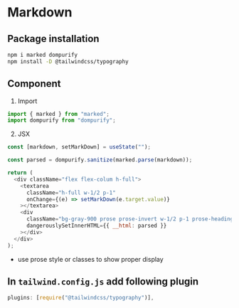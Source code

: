 # Markdown

## Package installation

```bash
npm i marked dompurify
npm install -D @tailwindcss/typography
```

## Component

1. Import

```js
import { marked } from "marked";
import dompurify from "dompurify";
```

2. JSX

```js
const [markdown, setMarkDown] = useState("");

const parsed = dompurify.sanitize(marked.parse(markdown));

return (
  <div className="flex flex-colum h-full">
    <textarea
      className="h-full w-1/2 p-1"
      onChange={(e) => setMarkDown(e.target.value)}
    ></textarea>
    <div
      className="bg-gray-900 prose prose-invert w-1/2 p-1 prose-headings:underline text-left"
      dangerouslySetInnerHTML={{ __html: parsed }}
    ></div>
  </div>
);
```

- use prose style or classes to show proper display

## In `tailwind.config.js` add following plugin

```js
plugins: [require("@tailwindcss/typography")],
```
